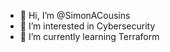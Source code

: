 - 👋 Hi, I’m @SimonACousins
- 👀 I’m interested in Cybersecurity
- 🌱 I’m currently learning Terraform

<!---
SimonACousins/SimonACousins is a ✨ special ✨ repository because its `README.md` (this file) appears on your GitHub profile.
You can click the Preview link to take a look at your changes.
--->
